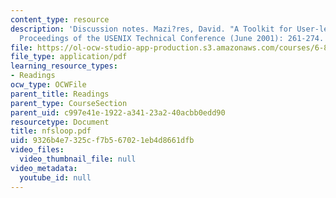 ```yaml
---
content_type: resource
description: 'Discussion notes. Mazi?res, David. "A Toolkit for User-level File Systems."
  Proceedings of the USENIX Technical Conference (June 2001): 261-274.'
file: https://ol-ocw-studio-app-production.s3.amazonaws.com/courses/6-824-distributed-computer-systems-engineering-spring-2006/9326b4e7325cf7b567021eb4d8661dfb_nfsloop.pdf
file_type: application/pdf
learning_resource_types:
- Readings
ocw_type: OCWFile
parent_title: Readings
parent_type: CourseSection
parent_uid: c997e41e-1922-a341-23a2-40acbb0edd90
resourcetype: Document
title: nfsloop.pdf
uid: 9326b4e7-325c-f7b5-6702-1eb4d8661dfb
video_files:
  video_thumbnail_file: null
video_metadata:
  youtube_id: null
---
```

